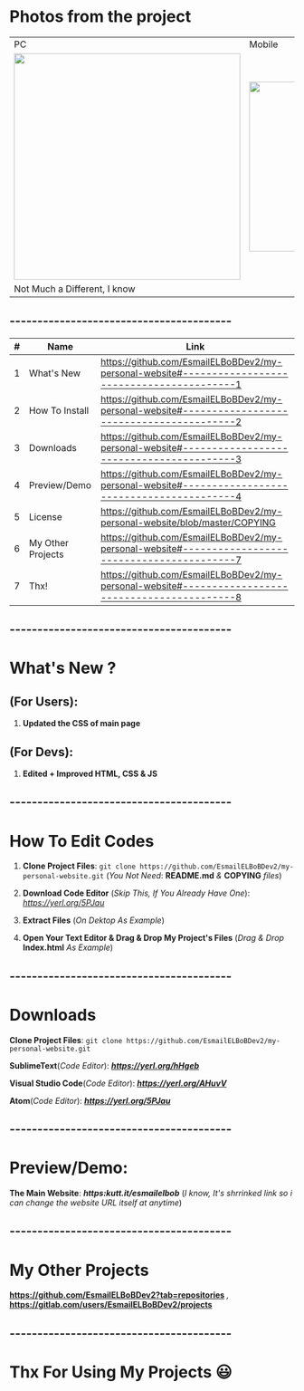 # Photos from the project
<table>
  <tr>
    <td>PC</td>
    <td>Mobile</td>
  </tr>
  <tr>
    <td colspan="1"><img src="https://user-images.githubusercontent.com/28893833/97091962-191d4a00-1640-11eb-81a1-cf083ad50d17.png" width="400"/></td>
    <td colspan="2"><img src="https://user-images.githubusercontent.com/28893833/97091834-0bb39000-163f-11eb-810e-e8332b229425.png" width="300"/></td>
  </tr>
  <tr>
    <td colspan="2">Not Much a Different, I know</td>
  </tr>
</table>

## ----------------------------------------
| #  | Name | Link |
| ------------- | ------------- | ------------- |
| 1  | What's New  | https://github.com/EsmailELBoBDev2/my-personal-website#-----------------------------------------1  |
| 2  | How To Install| https://github.com/EsmailELBoBDev2/my-personal-website#-----------------------------------------2  |
| 3  | Downloads  | https://github.com/EsmailELBoBDev2/my-personal-website#-----------------------------------------3  |
| 4  | Preview/Demo  | https://github.com/EsmailELBoBDev2/my-personal-website#-----------------------------------------4  |
| 5  | License  | https://github.com/EsmailELBoBDev2/my-personal-website/blob/master/COPYING |
| 6  | My Other Projects  | https://github.com/EsmailELBoBDev2/my-personal-website#-----------------------------------------7  |
| 7  | Thx!  | https://github.com/EsmailELBoBDev2/my-personal-website#-----------------------------------------8  |
## ----------------------------------------
# What's New ?                      
## (For Users): 
1. **Updated the CSS of main page**
## (For Devs): 
1. **Edited + Improved HTML, CSS & JS**
## ----------------------------------------
# How To Edit Codes
1. **Clone Project Files**: `git clone https://github.com/EsmailELBoBDev2/my-personal-website.git` (*You Not Need*: **README.md** *&* **COPYING** *files*)

2. **Download Code Editor** (*Skip This, If You Already Have One*): *https://yerl.org/5PJau*

3. **Extract Files** (*On Dektop As Example*)

4. **Open Your Text Editor & Drag & Drop My Project's Files** (*Drag & Drop* **Index.html** *As Example*)
## ----------------------------------------
# Downloads
**Clone Project Files**: `git clone https://github.com/EsmailELBoBDev2/my-personal-website.git`

**SublimeText**(*Code Editor*): ***https://yerl.org/hHgeb***

**Visual Studio Code**(*Code Editor*): ***https://yerl.org/AHuvV***

**Atom**(*Code Editor*): ***https://yerl.org/5PJau***
## ----------------------------------------
# Preview/Demo:
**The Main Website**: ***https:kutt.it/esmailelbob*** (*I know, It's shrrinked link so i can change the website URL itself at anytime*)
## ----------------------------------------
# My Other Projects
**https://github.com/EsmailELBoBDev2?tab=repositories** *,* **https://gitlab.com/users/EsmailELBoBDev2/projects**
## ----------------------------------------
# Thx For Using My Projects :smiley:
